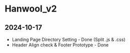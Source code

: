 # Hanwool_v2

## 2024-10-17
- Landing Page Directory Setting - Done (Split .js & .css)
- Header Align check & Footer Prototype - Done